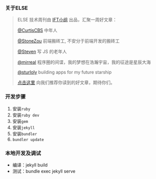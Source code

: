 ### 关于ELSE

> ELSE 技术周刊由 [IFT小组](https://github.com/CtripFE) 出品，汇聚一周好文章：
>
> [@CurtisCBS](https://github.com/CurtisCBS) 中年人
>
> [@StoneZou](https://github.com/stoneyong) 前端搬砖工, 不安分于前端开发的搬砖工
>
> [@Steven](https://github.com/StevenX911) 写 JS 的老年人
>
> [@mirreal](https://github.com/mirreal) 程序圈的间谍，我的梦想在浩瀚宇宙，我的征途是星辰大海
>
> [@sturloly](https://github.com/sturloly) building apps for my future starship
>
> [点击这里](https://github.com/CtripFE/fe-weekly/issues) 向我们推荐你读到的好文章，期待你们。

### 开发步骤

1. 安装`ruby`
2. 安装`ruby dev`
3. 安装`gem`
4. 安装`jekyll`
5. 安装`bundler`
6. `bundler update`

### 本地开发及调试

- 编译：jekyll build
- 测试：bundle exec jekyll serve

